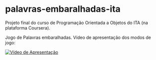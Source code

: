 # palavras-embaralhadas-ita
Projeto final do curso de Programação Orientada a Objetos do ITA (na plataforma Coursera). 

Jogo de Palavras embaralhadas. Vídeo de apresentação dos modos de jogo:



[![Vídeo de Apresentação](https://img.youtube.com/vi/Jq5cJkOn9D8/0.jpg)](https://www.youtube.com/watch?v=Jq5cJkOn9D8)
